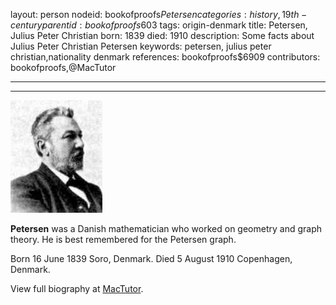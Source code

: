 layout: person
nodeid: bookofproofs$Petersen
categories: history,19th-century
parentid: bookofproofs$603
tags: origin-denmark
title: Petersen, Julius Peter Christian
born: 1839
died: 1910
description: Some facts about Julius Peter Christian Petersen
keywords: petersen, julius peter christian,nationality denmark
references: bookofproofs$6909
contributors: bookofproofs,@MacTutor

---


---

![Petersen.jpg](https://github.com/bookofproofs/bookofproofs.github.io/blob/main/_sources/_assets/images/portraits/Petersen.jpg?raw=true)

**Petersen** was a Danish mathematician who worked on geometry and graph theory. He is best remembered for the Petersen graph.

Born 16 June 1839 Soro, Denmark. Died 5 August 1910 Copenhagen, Denmark.


View full biography at [MacTutor](https://mathshistory.st-andrews.ac.uk/Biographies/Petersen/).